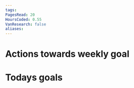 ```yaml
---
tags: 
PagesRead: 20
HoursCoded: 0.55
VanResearch: false
aliases:
---
```

# Actions towards weekly goal
# Todays goals